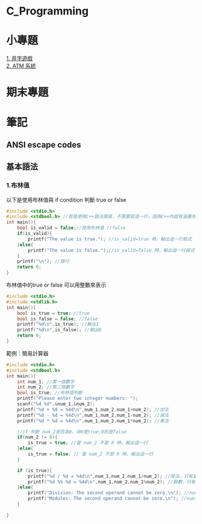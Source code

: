 # C_Programming
# 小專題
[1. 井字遊戲]()  
[2. ATM 系統](https://github.com/PeiHsiuLu/C_Programming/blob/main/atm.c)  
# 期末專題
# 筆記
## ANSI escape codes

## 基本語法
### 1.布林值
以下是使用布林值與 if condition 判斷 true or false 
```c
#include <stdio.h>
#include <stdbool.h> //若是使用C++語法撰寫，不需要寫這一行，因為C++內就有涵蓋布林值
int main(){
    bool is_valid = false;//使用布林值 //false
    if(is_valid){
        printf("The value is true."); //is_valid=true 時，輸出這一行程式
    }else{
        printf("The value is false.");//is_valid=false 時，輸出這一行程式
    }
    printf("\n"); //換行
    return 0;
}
```
布林值中的true or false 可以用整數來表示 
```c
#include <stdio.h>
#include <stdlib.h>
int main(){
    bool is_true = true; //true
    bool is_false = false; //false
    printf("%d\n",is_true); //輸出1
    printf("%d\n",is_false); //輸出0
    return 0;
}
```

範例：簡易計算器  
```c
#include <stdio.h>
#include <stdbool.h>
int main(){
    int num_1; //第一個數字
    int num_2; //第二個數字
    bool is_true; //布林值判斷
    printf("Please enter two integer numbers: ");
    scanf("%d %d",&num_1,&num_2);
    printf("%d + %d = %4d\n",num_1,num_2,num_1+num_2); //加法
    printf("%d - %d = %4d\n",num_1,num_2,num_1-num_2); //減法
    printf("%d * %d = %4d\n",num_1,num_2,num_1*num_2); //乘法

    //if 判斷 num_2是否為0，非0是true;0則是false
    if(num_2 != 0){ 
        is_true = true; //當 num_2 不是 0 時，輸出這一行
    }else{
        is_true = false; // 當 num_2 不是 0 時，輸出這一行
    }

    if (is_true){
        printf("%d / %d = %4d\n",num_1,num_2,num_1/num_2); //除法，只有當 num_2 不是 0 時，才會輸出這一行
        printf("%d %% %d = %4d\n",num_1,num_2,num_1%num_2); //餘數，只有當 num_2 不是 0 時，才會輸出這一行
    }else{
        printf("Division: The second operand cannot be zero.\n"); //num_2 是0時，輸出這一行
        printf("Modules: The second operand cannot be zero.\n"); //num_2 是0時，輸出這一行
    }
    
}
```
